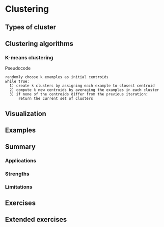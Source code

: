 # Clustering

<!-- Matt -->

## Types of cluster



## Clustering algorithms

### K-means clustering

Pseudocode
```
randomly choose k examples as initial centroids
while true:
  1) create k clusters by assigning each example to closest centroid
  2) compute k new centroids by averaging the examples in each cluster
  3) if none of the centroids differ from the previous iteration:
      return the current set of clusters
```

## Visualization


## Examples



## Summary

### Applications

### Strengths

### Limitations


## Exercises


## Extended exercises
